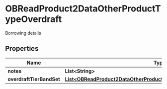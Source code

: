 

# OBReadProduct2DataOtherProductTypeOverdraft

Borrowing details
## Properties

Name | Type | Description | Notes
------------ | ------------- | ------------- | -------------
**notes** | **List&lt;String&gt;** |  |  [optional]
**overdraftTierBandSet** | [**List&lt;OBReadProduct2DataOtherProductTypeOverdraftOverdraftTierBandSet&gt;**](OBReadProduct2DataOtherProductTypeOverdraftOverdraftTierBandSet.md) |  | 



